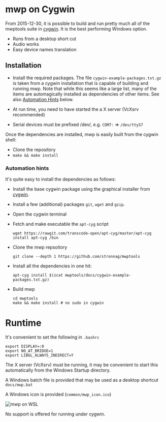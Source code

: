 # mwp on Cygwin

From 2015-12-30, it is possible to build and run pretty much all of the mwptools suite in [cygwin](https://www.cygwin.com/). It is the best performing	 Windows option.

* Runs from a desktop short cut
* Audio works
* Easy device names translation

## Installation

* Install the required packages. The file
  `cygwin-example-packages.txt.gz` is taken from a cygwin installation
  that is capable of building and running mwp. Note that while this seems like a large list, many of the items are automagically installed as dependencies of other items. See also [Automation Hints](#automation-hints) below.

* At run time, you need to have started the a X server (VcXsrv recommended)

* Serial devices must be prefixed /dev/, e.g. `COM7:` => `/dev/ttyS7`

Once the dependencies are installed, mwp is easily built from the cygwin shell:

* Clone the repository
* `make && make install`


### Automation hints

It's quite easy to install the dependencies as follows:

* Install the base cygwin package using the graphical installer from [cygwin](https://www.cygwin.com/).

* Install a few (additional) packages `git`, `wget` and `gzip`.

* Open the cygwin terminal

* Fetch and make executable the `apt-cyg` script

  ```
  wget https://rawgit.com/transcode-open/apt-cyg/master/apt-cyg
  install apt-cyg /bin
  ```
* Clone the mwp repsoitory

  ```
  git clone --depth 1 https://github.com/stronnag/mwptools
  ```

* Install all the dependencies in one hit:

  ```
  apt-cyg install $(zcat mwptools/docs/cygwin-example-packages.txt.gz)
  ```

* Build mwp

  ```
  cd mwptools
  make && make install # no sudo in cygwin
  ```

# Runtime

It's convenient to set the following in `.bashrc`

```
export DISPLAY=:0
export NO_AT_BRIDGE=1
export LIBGL_ALWAYS_INDIRECT=Y
```

The X server (VcXsrv) must be running, it may be convenient to start this automatically from the Windows Startup directory.

A Windows batch file is provided that may be used as a desktop shortcut `docs/mwp.bat`

A Windows icon is provided (`common/mwp_icon.ico`)

![mwp on WSL](images/mwp-cygwin.png)


No support is offered for running under cygwin.
